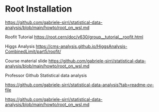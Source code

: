 # Root Installation

https://github.com/gabriele-sirri/statistical-data-analysis/blob/main/howto/root_on_wsl.md

Roofit Tutorial
https://root.cern/doc/v630/group__tutorial__roofit.html

Higgs Analysis
https://cms-analysis.github.io/HiggsAnalysis-CombinedLimit/part5/roofit/

Course material slide
https://github.com/gabriele-sirri/statistical-data-analysis/blob/main/howto/root_on_wsl.md

Professor Github Statistical data analysis

https://github.com/gabriele-sirri/statistical-data-analysis?tab=readme-ov-file

https://github.com/gabriele-sirri/statistical-data-analysis/blob/main/howto/root_on_wsl.md






